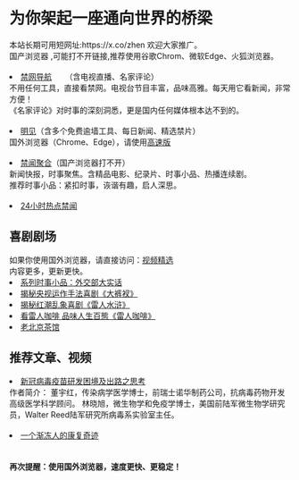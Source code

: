 # 为你架起一座通向世界的桥梁
<div>本站长期可用短网址:https://x.co/zhen 欢迎大家推广。</div>
<div>国产浏览器 ,可能打不开链接,推荐使用谷歌Chrom、微软Edge、火狐浏览器。</div>
<div><BR></div>
    <li><font class="ws11"><a href=https://rebrand.ly/zhen title="" target="_blank">禁网导航</a></font> &nbsp&nbsp &nbsp </font></a>（含电视直播、名家评论） </li>
 
<div>不用任何工具，直接看禁网。电视台节目丰富，品味高雅。每天用它看新闻，非常方便！</font></li></div> 
<div>《名家评论》对时事的深刻洞悉，更是国内任何媒体根本达不到的。</font></li></div> 
<div><BR></div>
 <li><font class="ws11"><a href=https://github.com/wiysls362/www/blob/master/README.md#dt2121  title="" target="_blank">明见</a>（含多个免费逾墙工具、每日新闻、精选禁片）</font></a></font></li  
<div>国外浏览器（Chrome、Edge），请使用<a href="https://ghcdn.rawgit.org/thofoc3691/www/master/index.html?h"  title="" target="_blank">高速版</a></font></font></li></div>
<div><BR></div>
<li><font class="ws11"><a 
  <li><font class="ws11"><a href=https://github.com/gfw-breaker/banned-news2/blob/master/README.md title="" target="_blank">禁闻聚合</a></font>（国产浏览器打不开） </li>
  <div>新闻快报，时事聚焦。含精品电影、纪录片、时事小品、热播连续剧。</font></li></div> 
  <div>推荐时事小品：紧扣时事，诙谐有趣，启人深思。
  <div><BR></div> 

 <li><font class="ws11"><a href=https://github.com/zydd999/bnews2/blob/master/readme.md#dsfgt title="" target="_blank">24小时热点禁闻</a></font></a></font></li >  
 
## 喜剧剧场
<div>如果你使用国外浏览器，请直接访问：<a href="https://github.com/gfw-breaker/banned-news3/blob/master/pages/link4.md" title="" target="_blank">视频精选</a></font></font></li>  <div>内容更多，更新更快。

 
<li><font class="ws11"><a href="http://206.189.169.160:10000/videos/res/comedy/" title="" target="_blank">系列时事小品：外交部大实话</a></font></a></font></li  >
<li><font class="ws11"><a href="http://206.189.169.160:10000/videos/res/comedy/" title="" target="_blank">揭秘央视运作手法喜剧《大裤衩》</a></font></a></font></li >
<li><font class="ws11"><a href="http://206.189.169.160:10000/videos/res/comedy/" title="" target="_blank">揭秘红潮乱象喜剧《雷人水浒》</a></font></a></font></li>
 <li><font class="ws11"><a href="http://206.189.169.160:10000/videos/res/comedy/" title="" target="_blank">看雷人咖啡 品味人生百態《雷人咖啡》</a></font></a></font></li>
<li><font class="ws11"><a href="http://206.189.169.160/teahouse/" title="" target="_blank">老北京茶馆</a></font></a></font></li>


## 推荐文章、视频
 <li><font class="ws11"><a href="https://github.com/zydd999/bnews/wiki/%E6%96%B0%E5%86%A0%E7%97%85%E6%AF%92%E7%96%AB%E8%8B%97%E7%A0%94%E5%8F%91%E5%9B%B0%E5%A2%83%E5%8F%8A%E5%87%BA%E8%B7%AF%E4%B9%8B%E6%80%9D%E8%80%83" title="" target="_blank">新冠病毒疫苗研发困境及出路之思考</a></font></a></font></li  
 <div>作者简介： 董宇红，传染病学医学博士，前瑞士诺华制药公司，抗病毒药物开发高级医学科学顾问。 林晓旭，微生物学和免疫学博士，美国前陆军微生物学研究员，Walter Reed陆军研究所病毒系实验室主任。</font></li></div> 
 <div><BR></div>
 <li><font class="ws11"><a href="https://gitlab.com/szzdlab/w2/raw/master/rs/Uc6y.mp4" title="" target="_blank">一个渐冻人的康复奇迹</a></font></a></font></li  

 
<div><BR></div>
  
<div><h4>再次提醒：使用国外浏览器，速度更快、更稳定！<h4></div>
